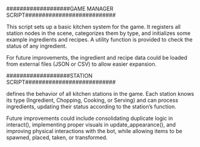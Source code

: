 ###################GAME MANAGER SCRIPT###########################

This script sets up a basic kitchen system for the game. It registers all station nodes in the scene, categorizes them by type, and initializes some example ingredients and recipes.
A utility function is provided to check the status of any ingredient.

For future improvements, the ingredient and recipe data could be loaded from external files (JSON or CSV) to allow easier expansion.

###################STATION SCRIPT###########################

defines the behavior of all kitchen stations in the game. Each station knows its type (Ingredient, Chopping, Cooking, or Serving) and can process ingredients, updating their status according to the station’s function.

Future improvements could include consolidating duplicate logic in interact(), implementing proper visuals in update_appearance(),
and improving physical interactions with the bot, while allowing items to be spawned, placed, taken, or transformed.
